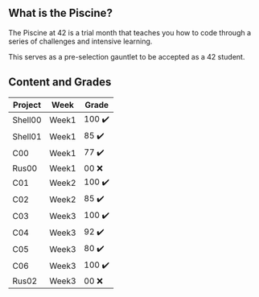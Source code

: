 
## What is the Piscine?
The Piscine at 42 is a trial month that teaches you how to code through a series of challenges and intensive learning. 

This serves as a pre-selection gauntlet to be accepted as a 42 student.

## Content and Grades
| Project        |      Week     | Grade|
|----------------|---------------|------|
|Shell00         | Week1         | 100  :heavy_check_mark:|
|Shell01         | Week1         | 85   :heavy_check_mark:|
|C00             | Week1         | 77   :heavy_check_mark:| 
|Rus00           | Week1         | 00  :x:                | 
|C01             | Week2         | 100  :heavy_check_mark:|
|C02             | Week2         | 85   :heavy_check_mark:|
|C03             | Week3         | 100  :heavy_check_mark:| 
|C04             | Week3         | 92   :heavy_check_mark:|
|C05             | Week3         | 80   :heavy_check_mark:| 
|C06             | Week3         | 100  :heavy_check_mark:| 
|Rus02           | Week3         | 00  :x:                | 
